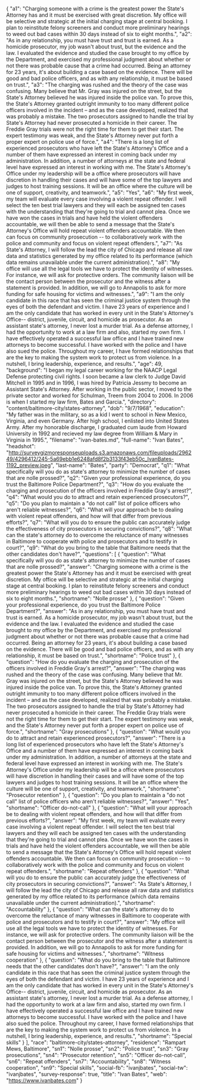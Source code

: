 {
  "a1": "Charging someone with a crime is the greatest power the State's Attorney has and it must be exercised with great discretion. My office will be selective and strategic at the initial charging stage at central booking.  I plan to reinstitute felony screeners and conduct more preliminary hearings to weed out bad cases within 30 days instead of six to eight months.",
  "a2": "As in any relationship, you must have trust and trust is earned. As a homicide prosecutor, my job wasn't about trust, but the evidence and the law. I evaluated the evidence and studied the case brought to my office by the Department, and exercised my professional judgment about whether or not there was probable cause that a crime had occurred. Being an attorney for 23 years, it's about building a case based on the evidence. There will be good and bad police officers, and as with any relationship, it must be based on trust.",
  "a3": "The charging was rushed and the theory of the case was confusing. Many believe that Mr. Gray was injured on the street, but the State's Attorney believed he was injured inside the police van. To prove this, the State's Attorney granted outright immunity to too many different police officers involved in the incident – and as the case developed, realized that was probably a mistake. The two prosecutors assigned to handle the trial by State's Attorney had never prosecuted a homicide in their career. The Freddie Gray trials were not the right time for them to get their start. The expert testimony was weak, and the State's Attorney never put forth a proper expert on police use of force.",
  "a4": "There is a long list of experienced prosecutors who have left the State's Attorney's Office and a number of them have expressed an interest in coming back under my administration. In addition, a number of attorneys at the state and federal level have expressed an interest in working with me. The State's Attorney's Office under my leadership will be a office where prosecutors will have discretion in handling their cases and will have some of the top lawyers and judges to host training sessions. It will be an office where the culture will be one of support, creativity, and teamwork.",
  "a5": "Yes",
  "a6": "My first week, my team will evaluate every case involving a violent repeat offender. I will select the ten best trial lawyers and they will each be assigned ten cases with the understanding that they're going to trial and cannot plea. Once we have won the cases in trials and have held the violent offenders accountable, we will then be able to send a message that the State's Attorney's Office will hold repeat violent offenders accountable. We then can focus on community prosecution -- to collaboratively work with the police and community and focus on violent repeat offenders.",
  "a7": "As State's Attorney, I will follow the lead the city of Chicago and release all raw data and statistics generated by my office related to its performance (which data remains unavailable under the current administration).",
  "a8": "My office will use all the legal tools we have to protect the identity of witnesses. For instance, we will ask for protective orders. The community liaison will be the contact person between the prosecutor and the witness after a statement is provided. In addition, we will go to Annapolis to ask for more funding for safe housing for victims and witnesses.",
  "a9": "I am the only candidate in this race that has seen the criminal justice system through the eyes of both the defendant and victim. I have 23 years of experience and I am the only candidate that has worked in every unit in the State's Attorney's Office-- district, juvenile, circuit, and homicide as prosecutor. As an assistant state's attorney, I never lost a murder trial. As a defense attorney, I had the opportunity to work at a law firm and also, started my own firm. I have effectively operated a successful law office and I have trained new attorneys to become successful. I have worked with the police and I have also sued the police. Throughout my career, I have formed relationships that are the key to making the system work to protect us from violence. In a nutshell, I bring leadership, experience, and results.",
  "age": 49,
  "background": "I began my legal career working for the NAACP Legal Defense protecting civil rights. I soon became a law clerk to Judge David Mitchell in 1995 and in 1996, I was hired by Patricia Jessmy to become an Assistant State's Attorney. After working in the public sector, I moved to the private sector and worked for Schulman, Treem from 2004 to 2006. In 2006 is when I started my law firm, Bates and Garcia.",
  "directory": "content/baltimore-city/states-attorney",
  "dob": "9/7/1968",
  "education": "My father was in the military, so as a kid I went to school in New Mexico, Virginia, and even Germany. After high school, I enlisted into United States Army. After my honorable discharge, I graduated cum laude from Howard University in 1992 and recieved my law degree from William & Mary in Virginia in 1995.",
  "filename": "ivan-bates.md",
  "full-name": "Ivan Bates",
  "headshot": "http://surveygizmoresponseuploads.s3.amazonaws.com/fileuploads/296249/4296412/245-5a69ebb1e6248afd8f2b3133f43eb50c_IvanBates-1192_preview.jpeg",
  "last-name": "Bates",
  "party": "Democrat",
  "q1": "What specifically will you do as state's attorney to minimize the number of cases that are nolle prossed?",
  "q2": "Given your professional experience, do you trust the Baltimore Police Department?",
  "q3": "How do you evaluate the charging and prosecution of the officers involved in Freddie Gray's arrest?",
  "q4": "What would you do to attract and retain experienced prosecutors?",
  "q5": "Do you plan to maintain a \"do not call\" list of police officers who aren't reliable witnesses?",
  "q6": "What will your approach be to dealing with violent repeat offenders, and how will that differ from previous efforts?",
  "q7": "What will you do to ensure the public can accurately judge the effectiveness of city prosecutors in securing convictions?",
  "q8": "What can the state's attorney do to overcome the reluctance of many witnesses in Baltimore to cooperate with police and prosecutors and to testify in court?",
  "q9": "What do you bring to the table that Baltimore needs that the other candidates don't have?",
  "questions": [
    {
      "question": "What specifically will you do as state's attorney to minimize the number of cases that are nolle prossed?",
      "answer": "Charging someone with a crime is the greatest power the State's Attorney has and it must be exercised with great discretion. My office will be selective and strategic at the initial charging stage at central booking.  I plan to reinstitute felony screeners and conduct more preliminary hearings to weed out bad cases within 30 days instead of six to eight months.",
      "shortname": "Nolle prosse"
    },
    {
      "question": "Given your professional experience, do you trust the Baltimore Police Department?",
      "answer": "As in any relationship, you must have trust and trust is earned. As a homicide prosecutor, my job wasn't about trust, but the evidence and the law. I evaluated the evidence and studied the case brought to my office by the Department, and exercised my professional judgment about whether or not there was probable cause that a crime had occurred. Being an attorney for 23 years, it's about building a case based on the evidence. There will be good and bad police officers, and as with any relationship, it must be based on trust.",
      "shortname": "Police trust"
    },
    {
      "question": "How do you evaluate the charging and prosecution of the officers involved in Freddie Gray's arrest?",
      "answer": "The charging was rushed and the theory of the case was confusing. Many believe that Mr. Gray was injured on the street, but the State's Attorney believed he was injured inside the police van. To prove this, the State's Attorney granted outright immunity to too many different police officers involved in the incident – and as the case developed, realized that was probably a mistake. The two prosecutors assigned to handle the trial by State's Attorney had never prosecuted a homicide in their career. The Freddie Gray trials were not the right time for them to get their start. The expert testimony was weak, and the State's Attorney never put forth a proper expert on police use of force.",
      "shortname": "Gray prosecutions"
    },
    {
      "question": "What would you do to attract and retain experienced prosecutors?",
      "answer": "There is a long list of experienced prosecutors who have left the State's Attorney's Office and a number of them have expressed an interest in coming back under my administration. In addition, a number of attorneys at the state and federal level have expressed an interest in working with me. The State's Attorney's Office under my leadership will be a office where prosecutors will have discretion in handling their cases and will have some of the top lawyers and judges to host training sessions. It will be an office where the culture will be one of support, creativity, and teamwork.",
      "shortname": "Prosecutor retention"
    },
    {
      "question": "Do you plan to maintain a \"do not call\" list of police officers who aren't reliable witnesses?",
      "answer": "Yes",
      "shortname": "Officer do-not-call"
    },
    {
      "question": "What will your approach be to dealing with violent repeat offenders, and how will that differ from previous efforts?",
      "answer": "My first week, my team will evaluate every case involving a violent repeat offender. I will select the ten best trial lawyers and they will each be assigned ten cases with the understanding that they're going to trial and cannot plea. Once we have won the cases in trials and have held the violent offenders accountable, we will then be able to send a message that the State's Attorney's Office will hold repeat violent offenders accountable. We then can focus on community prosecution -- to collaboratively work with the police and community and focus on violent repeat offenders.",
      "shortname": "Repeat offenders"
    },
    {
      "question": "What will you do to ensure the public can accurately judge the effectiveness of city prosecutors in securing convictions?",
      "answer": "As State's Attorney, I will follow the lead the city of Chicago and release all raw data and statistics generated by my office related to its performance (which data remains unavailable under the current administration).",
      "shortname": "Accountability"
    },
    {
      "question": "What can the state's attorney do to overcome the reluctance of many witnesses in Baltimore to cooperate with police and prosecutors and to testify in court?",
      "answer": "My office will use all the legal tools we have to protect the identity of witnesses. For instance, we will ask for protective orders. The community liaison will be the contact person between the prosecutor and the witness after a statement is provided. In addition, we will go to Annapolis to ask for more funding for safe housing for victims and witnesses.",
      "shortname": "Witness cooperation"
    },
    {
      "question": "What do you bring to the table that Baltimore needs that the other candidates don't have?",
      "answer": "I am the only candidate in this race that has seen the criminal justice system through the eyes of both the defendant and victim. I have 23 years of experience and I am the only candidate that has worked in every unit in the State's Attorney's Office-- district, juvenile, circuit, and homicide as prosecutor. As an assistant state's attorney, I never lost a murder trial. As a defense attorney, I had the opportunity to work at a law firm and also, started my own firm. I have effectively operated a successful law office and I have trained new attorneys to become successful. I have worked with the police and I have also sued the police. Throughout my career, I have formed relationships that are the key to making the system work to protect us from violence. In a nutshell, I bring leadership, experience, and results.",
      "shortname": "Special skills"
    }
  ],
  "race": "baltimore-city/states-attorney",
  "residence": "Rampart Mews, Baltimore",
  "sn1": "Nolle prosse",
  "sn2": "Police trust",
  "sn3": "Gray prosecutions",
  "sn4": "Prosecutor retention",
  "sn5": "Officer do-not-call",
  "sn6": "Repeat offenders",
  "sn7": "Accountability",
  "sn8": "Witness cooperation",
  "sn9": "Special skills",
  "social-fb": "ivanjbates",
  "social-tw": "ivanjbates",
  "survey-response": true,
  "title": "Ivan Bates",
  "web": "https://www.ivanbates.com"
}
